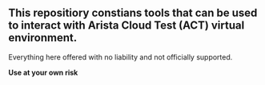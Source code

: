 ## This repositiory constians tools that can be used to interact with Arista Cloud Test (ACT) virtual environment.

Everything here offered with no liability and not officially supported.

**Use at your own risk**
